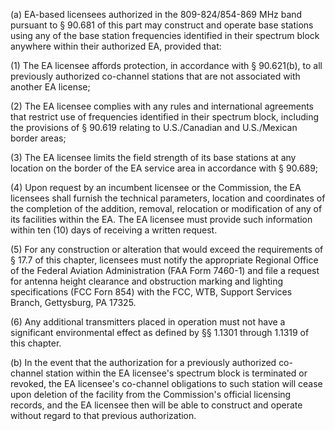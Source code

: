 (a) EA-based licensees authorized in the 809-824/854-869 MHz band pursuant to § 90.681 of this part may construct and operate base stations using any of the base station frequencies identified in their spectrum block anywhere within their authorized EA, provided that:

(1) The EA licensee affords protection, in accordance with § 90.621(b), to all previously authorized co-channel stations that are not associated with another EA license;

(2) The EA licensee complies with any rules and international agreements that restrict use of frequencies identified in their spectrum block, including the provisions of § 90.619 relating to U.S./Canadian and U.S./Mexican border areas;

(3) The EA licensee limits the field strength of its base stations at any location on the border of the EA service area in accordance with § 90.689;

(4) Upon request by an incumbent licensee or the Commission, the EA licensees shall furnish the technical parameters, location and coordinates of the completion of the addition, removal, relocation or modification of any of its facilities within the EA. The EA licensee must provide such information within ten (10) days of receiving a written request.

(5) For any construction or alteration that would exceed the requirements of § 17.7 of this chapter, licensees must notify the appropriate Regional Office of the Federal Aviation Administration (FAA Form 7460-1) and file a request for antenna height clearance and obstruction marking and lighting specifications (FCC Forn 854) with the FCC, WTB, Support Services Branch, Gettysburg, PA 17325.

(6) Any additional transmitters placed in operation must not have a significant environmental effect as defined by §§ 1.1301 through 1.1319 of this chapter.

(b) In the event that the authorization for a previously authorized co-channel station within the EA licensee's spectrum block is terminated or revoked, the EA licensee's co-channel obligations to such station will cease upon deletion of the facility from the Commission's official licensing records, and the EA licensee then will be able to construct and operate without regard to that previous authorization.

